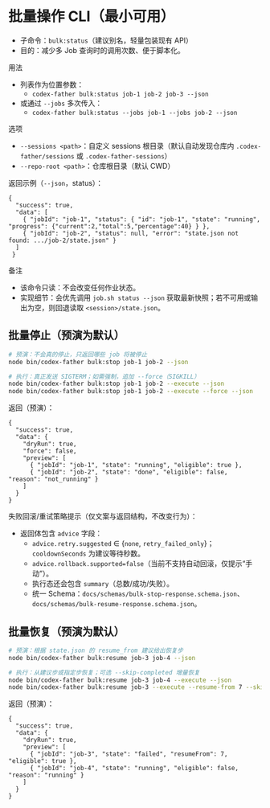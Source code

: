 # 批量操作 CLI（最小可用）

- 子命令：`bulk:status`（建议别名，轻量包装现有 API）
- 目的：减少多 Job 查询时的调用次数、便于脚本化。

用法
- 列表作为位置参数：
  - `codex-father bulk:status job-1 job-2 job-3 --json`
- 或通过 `--jobs` 多次传入：
  - `codex-father bulk:status --jobs job-1 --jobs job-2 --json`

选项
- `--sessions <path>`：自定义 sessions 根目录（默认自动发现仓库内 `.codex-father/sessions` 或 `.codex-father-sessions`）
- `--repo-root <path>`：仓库根目录（默认 CWD）

返回示例（`--json`，status）：
```
{
  "success": true,
  "data": [
    { "jobId": "job-1", "status": { "id": "job-1", "state": "running", "progress": {"current":2,"total":5,"percentage":40} } },
    { "jobId": "job-2", "status": null, "error": "state.json not found: .../job-2/state.json" }
  ]
 }
```

备注
- 该命令只读：不会改变任何作业状态。
- 实现细节：会优先调用 `job.sh status --json` 获取最新快照；若不可用或输出为空，则回退读取 `<session>/state.json`。

## 批量停止（预演为默认）

```bash
# 预演：不会真的停止，只返回哪些 job 将被停止
node bin/codex-father bulk:stop job-1 job-2 --json

# 执行：真正发送 SIGTERM；如需强制，追加 --force（SIGKILL）
node bin/codex-father bulk:stop job-1 job-2 --execute --json
node bin/codex-father bulk:stop job-1 job-2 --execute --force --json
```

返回（预演）：
```
{
  "success": true,
  "data": {
    "dryRun": true,
    "force": false,
    "preview": [
      { "jobId": "job-1", "state": "running", "eligible": true },
      { "jobId": "job-2", "state": "done", "eligible": false, "reason": "not_running" }
    ]
  }
}
```

失败回滚/重试策略提示（仅文案与返回结构，不改变行为）：
- 返回体包含 `advice` 字段：
  - `advice.retry.suggested` ∈ {`none`, `retry_failed_only`}；`cooldownSeconds` 为建议等待秒数。
  - `advice.rollback.supported=false`（当前不支持自动回滚，仅提示“手动”）。
  - 执行态还会包含 `summary`（总数/成功/失败）。
  - 统一 Schema：`docs/schemas/bulk-stop-response.schema.json`、`docs/schemas/bulk-resume-response.schema.json`。

## 批量恢复（预演为默认）

```bash
# 预演：根据 state.json 的 resume_from 建议给出恢复步
node bin/codex-father bulk:resume job-3 job-4 --json

# 执行：从建议步或指定步恢复；可选 --skip-completed 增量恢复
node bin/codex-father bulk:resume job-3 job-4 --execute --json
node bin/codex-father bulk:resume job-3 --execute --resume-from 7 --skip-completed --json
```

返回（预演）：
```
{
  "success": true,
  "data": {
    "dryRun": true,
    "preview": [
      { "jobId": "job-3", "state": "failed", "resumeFrom": 7, "eligible": true },
      { "jobId": "job-4", "state": "running", "eligible": false, "reason": "running" }
    ]
  }
}
```

